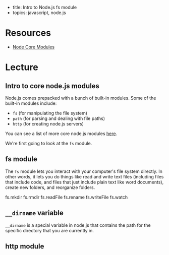 - title: Intro to Node.js fs module
- topics: javascript, node.js

# Resources
- [Node Core Modules](http://www.tutorialsteacher.com/nodejs/nodejs-modules)

# Lecture
## Intro to core node.js modules
Node.js comes prepacked with a bunch of built-in modules. Some of the built-in modules include:

- `fs` (for manipulating the file system)
- `path` (for parsing and dealing with file paths)
- `http` (for creating node.js servers)

You can see a list of more core node.js modules [here](http://www.tutorialsteacher.com/nodejs/nodejs-modules).

We're first going to look at the `fs` module.

## fs module
The `fs` module lets you interact with your computer's file system directly. In other words, it lets you do things like read and write text files (including files that include code, and files that just include plain text like word documents), create new folders, and reorganize folders.

fs.mkdir
fs.rmdir
fs.readFile
fs.rename
fs.writeFile
fs.watch

## `__dirname` variable
`__dirname` is a special variable in node.js that contains the path for the specific directory that you are currently in.

## http module
